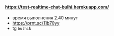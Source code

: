 #### https://test-realtime-chat-bulhi.herokuapp.com/

* время выполнения 2.40 минут
* https://prnt.sc/11b70yy
* tg `bulhik`